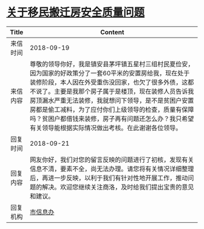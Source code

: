 # <a href="http://www.shangluo.gov.cn/zmhd/ldxxxx.jsp?urltype=leadermail.LeaderMailContentUrl&wbtreeid=1112&leadermailid=4921">关于移民搬迁房安全质量问题</a>
| Title |                                                                                                        Content                                                                                                         |
|:-----:|------------------------------------------------------------------------------------------------------------------------------------------------------------------------------------------------------------------------|
| 来信时间  | 2018-09-19                                                                                                                                                                                                             |
| 来信内容  | 尊敬的领导你好，我是镇安县茅坪镇五星村三组村民夏俭安，因为国家的好政策分了一套60平米的安置房给我，现在处于装修阶段，本人因在外受重伤没回家，也欠了很多外债，这都不说了。主要是我那个房子属于是楼顶，现在装修人员告诉我房顶漏水严重无法装修，我就想问下领导，是不是贫困户安置房都是偷工减料，为了应付你们上级领导的检查，质量有保障吗？贫困户都借钱来装修，房子再有问题还怎么办？我只希望有关领导能根据实际情况做出考核。在此谢谢各位领导。 |
| 回复时间  | 2018-09-21                                                                                                                                                                                                             |
| 回复内容  | 网友你好，我们对您的留言反映的问题进行了初核，发现有关信息不清，要素不全，尚无法办理。请您将有关情况详细整理后，再进一步反映，以利于我们有针对性地开展工作，推动问题的解决。欢迎您继续关注商洛，及时给我们提出宝贵的意见和建议。                                                                                                       |
| 回复机构  | <a href="../../categories/agencies/市信息办.md">市信息办</a>                                                                                                                                                                   |